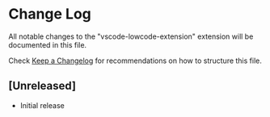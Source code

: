 # Change Log

All notable changes to the "vscode-lowcode-extension" extension will be documented in this file.

Check [Keep a Changelog](http://keepachangelog.com/) for recommendations on how to structure this file.

## [Unreleased]

- Initial release